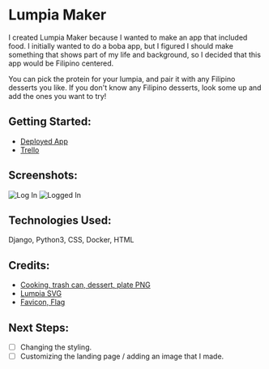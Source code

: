 # Lumpia Maker

I created Lumpia Maker because I wanted to make an app that included food. I initially wanted to do a boba app, but I figured I should make something that shows part of my life and background, so I decided that this app would be Filipino centered.

You can pick the protein for your lumpia, and pair it with any Filipino desserts you like. If you don't know any Filipino desserts, look some up and add the ones you want to try! 

## Getting Started:
- [Deployed App]()
- [Trello](https://trello.com/b/GzA6S0IC/lumpia-maker)


## Screenshots:
![Log In]('main_app/static/images/login.png')
![Logged In]('main_app/static/images/loggedin.png')
## Technologies Used:
Django, Python3, CSS, Docker, HTML


## Credits:  
- [Cooking, trash can, dessert, plate PNG](https://www.pngrepo.com/)
- [Lumpia SVG](https://thenounproject.com/)  
- [Favicon, Flag](https://commons.wikimedia.org/wiki/File:Flag_of_the_Philippines.svg)

## Next Steps:
- [ ] Changing the styling.
- [ ] Customizing the landing page / adding an image that I made.